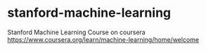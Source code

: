 # stanford-machine-learning
Stanford Machine Learning Course on coursera https://www.coursera.org/learn/machine-learning/home/welcome
